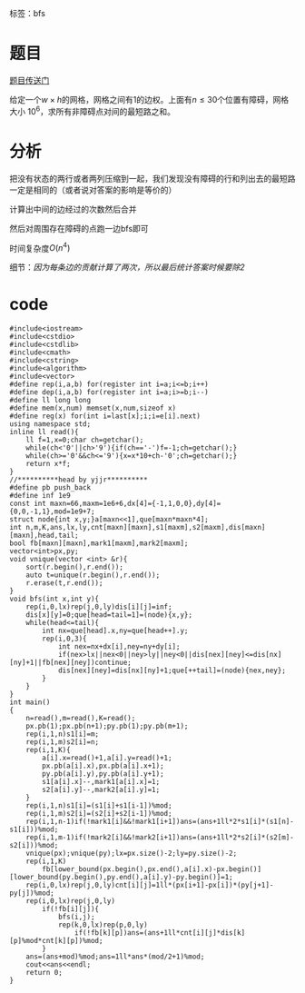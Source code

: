 ﻿---
subtitle: "搜索神仙题"
tags: 
 - 基础算法-bfs
grammar_cjkRuby: true
catalog: true
layout:  post
header-img: "img/header/P93.jpg"
preview-img: "/img/preview/P93.jpg"
---
标签：bfs

# 题目

[题目传送门](https://cn.vjudge.net/problem/AtCoder-3916)

给定一个$w\times h$的网格，网格之间有1的边权。上面有$n\leq 30$个位置有障碍，网格大小 $10^6$，求所有非障碍点对间的最短路之和。

# 分析

把没有状态的两行或者两列压缩到一起，我们发现没有障碍的行和列出去的最短路一定是相同的（或者说对答案的影响是等价的）

计算出中间的边经过的次数然后合并

然后对周围存在障碍的点跑一边bfs即可

时间复杂度$O(n^4)$

细节：*因为每条边的贡献计算了两次，所以最后统计答案时候要除2*

# code
```
#include<iostream>
#include<cstdio>
#include<cstdlib>
#include<cmath>
#include<cstring>
#include<algorithm>
#include<vector>
#define rep(i,a,b) for(register int i=a;i<=b;i++)
#define dep(i,a,b) for(register int i=a;i>=b;i--)
#define ll long long
#define mem(x,num) memset(x,num,sizeof x)
#define reg(x) for(int i=last[x];i;i=e[i].next)
using namespace std;
inline ll read(){
	ll f=1,x=0;char ch=getchar();
	while(ch<'0'||ch>'9'){if(ch=='-')f=-1;ch=getchar();}
	while(ch>='0'&&ch<='9'){x=x*10+ch-'0';ch=getchar();}
	return x*f;
}
//**********head by yjjr**********
#define pb push_back
#define inf 1e9
const int maxn=66,maxm=1e6+6,dx[4]={-1,1,0,0},dy[4]={0,0,-1,1},mod=1e9+7;
struct node{int x,y;}a[maxn<<1],que[maxn*maxn*4];
int n,m,K,ans,lx,ly,cnt[maxn][maxn],s1[maxm],s2[maxm],dis[maxn][maxn],head,tail;
bool fb[maxn][maxn],mark1[maxm],mark2[maxm];
vector<int>px,py;
void vnique(vector <int> &r){
	sort(r.begin(),r.end());
	auto t=unique(r.begin(),r.end());
	r.erase(t,r.end());
}
void bfs(int x,int y){
	rep(i,0,lx)rep(j,0,ly)dis[i][j]=inf;
	dis[x][y]=0;que[head=tail=1]=(node){x,y};
	while(head<=tail){
		int nx=que[head].x,ny=que[head++].y;
		rep(i,0,3){
			int nex=nx+dx[i],ney=ny+dy[i];
			if(nex>lx||nex<0||ney>ly||ney<0||dis[nex][ney]<=dis[nx][ny]+1||fb[nex][ney])continue;
			dis[nex][ney]=dis[nx][ny]+1;que[++tail]=(node){nex,ney};
		}
	}
}
int main()
{
	n=read(),m=read(),K=read();
	px.pb(1);px.pb(n+1);py.pb(1);py.pb(m+1);
	rep(i,1,n)s1[i]=m;
	rep(i,1,m)s2[i]=n;
	rep(i,1,K){
		a[i].x=read()+1,a[i].y=read()+1;
		px.pb(a[i].x),px.pb(a[i].x+1);
		py.pb(a[i].y),py.pb(a[i].y+1);
		s1[a[i].x]--,mark1[a[i].x]=1;
		s2[a[i].y]--,mark2[a[i].y]=1;
	}
	rep(i,1,n)s1[i]=(s1[i]+s1[i-1])%mod;
	rep(i,1,m)s2[i]=(s2[i]+s2[i-1])%mod;
	rep(i,1,n-1)if(!mark1[i]&&!mark1[i+1])ans=(ans+1ll*2*s1[i]*(s1[n]-s1[i]))%mod;
	rep(i,1,m-1)if(!mark2[i]&&!mark2[i+1])ans=(ans+1ll*2*s2[i]*(s2[m]-s2[i]))%mod;
	vnique(px);vnique(py);lx=px.size()-2;ly=py.size()-2;
	rep(i,1,K)
		fb[lower_bound(px.begin(),px.end(),a[i].x)-px.begin()][lower_bound(py.begin(),py.end(),a[i].y)-py.begin()]=1;
	rep(i,0,lx)rep(j,0,ly)cnt[i][j]=1ll*(px[i+1]-px[i])*(py[j+1]-py[j])%mod;
	rep(i,0,lx)rep(j,0,ly)
		if(!fb[i][j]){
			bfs(i,j);
			rep(k,0,lx)rep(p,0,ly)
				if(!fb[k][p])ans=(ans+1ll*cnt[i][j]*dis[k][p]%mod*cnt[k][p])%mod; 
   		}
	ans=(ans+mod)%mod;ans=1ll*ans*(mod/2+1)%mod;
	cout<<ans<<endl;
	return 0;
}
```